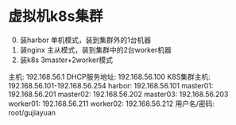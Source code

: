 # 虚拟机k8s集群
0. 装harbor  单机模式，装到集群外的1台机器
1. 装nginx    主从模式，装到集群中的2台worker机器
2. 装k8s        3master+2worker模式 

主机: 192.168.56.1
DHCP服务地址: 192.168.56.100
K8S集群主机: 192.168.56.101-192.168.56.254
harbor: 192.168.56.101
master01:  192.168.56.201
master02:  192.168.56.202
master03:  192.168.56.203
worker01:  192.168.56.211
worker02:  192.168.56.212
用户名/密码: root/gujiayuan




